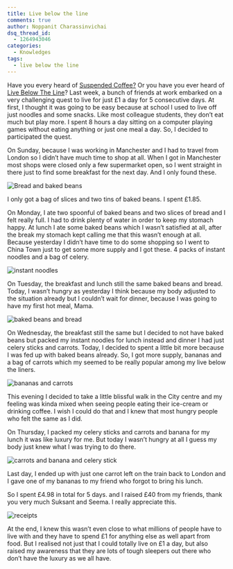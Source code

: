```yaml
---
title: Live below the line
comments: true
author: Noppanit Charassinvichai
dsq_thread_id:
  - 1264943046
categories:
  - Knowledges
tags:
  - live below the line
---
```

Have you every heard of [Suspended Coffee?][1] Or you have you ever heard of [Live Below The Line][2]? Last week, a bunch of friends at work embarked on a very challenging quest to live for just £1 a day for 5 consecutive days. At first, I thought it was going to be easy because at school I used to live off just noodles and some snacks. Like most colleague students, they don&#8217;t eat much but play more. I spent 8 hours a day sitting on a computer playing games without eating anything or just one meal a day. So, I decided to participated the quest.

On Sunday, because I was working in Manchester and I had to travel from London so I didn&#8217;t have much time to shop at all. When I got in Manchester most shops were closed only a few supermarket open, so I went straight in there just to find some breakfast for the next day. And I only found these. 

<img src="https://www.noppanit.com/wp-content/uploads/2013/05/image.jpg" alt="Bread and baked beans" class="aligncenter size-full wp-image-1078 cool_border" />

I only got a bag of slices and two tins of baked beans. I spent £1.85. 

On Monday, I ate two spoonful of baked beans and two slices of bread and I felt really full. I had to drink plenty of water in order to keep my stomach happy. At lunch I ate some baked beans which I wasn&#8217;t satisfied at all, after the break my stomach kept calling me that this wasn&#8217;t enough at all. Because yesterday I didn&#8217;t have time to do some shopping so I went to China Town just to get some more supply and I got these. 4 packs of instant noodles and a bag of celery. 

<img src="https://www.noppanit.com/wp-content/uploads/2013/05/image-2.jpg" alt="instant noodles" class="aligncenter size-full wp-image-1079 cool_border" />

On Tuesday, the breakfast and lunch still the same baked beans and bread. Today, I wasn&#8217;t hungry as yesterday I think because my body adjusted to the situation already but I couldn&#8217;t wait for dinner, because I was going to have my first hot meal, Mama. 

<img src="https://www.noppanit.com/wp-content/uploads/2013/05/image-4.jpg" alt="baked beans and bread" class="aligncenter size-full wp-image-1080 cool_border" />

On Wednesday, the breakfast still the same but I decided to not have baked beans but packed my instant noodles for lunch instead and dinner I had just celery sticks and carrots. Today, I decided to spent a little bit more because I was fed up with baked beans already. So, I got more supply, bananas and a bag of carrots which my seemed to be really popular among my live below the liners. 

<img src="https://www.noppanit.com/wp-content/uploads/2013/05/image-5.jpg" alt="bananas and carrots" class="aligncenter size-full wp-image-1081 cool_border" />

This evening I decided to take a little blissful walk in the City centre and my feeling was kinda mixed when seeing people eating their ice-cream or drinking coffee. I wish I could do that and I knew that most hungry people who felt the same as I did. 

On Thursday, I packed my celery sticks and carrots and banana for my lunch it was like luxury for me. But today I wasn&#8217;t hungry at all I guess my body just knew what I was trying to do there. 

<img src="https://www.noppanit.com/wp-content/uploads/2013/05/image-3.jpg" alt="carrots and banana and celery stick" class="aligncenter size-full wp-image-1082 cool_border" />

Last day, I ended up with just one carrot left on the train back to London and I gave one of my bananas to my friend who forgot to bring his lunch.

So I spent £4.98 in total for 5 days. and I raised £40 from my friends, thank you very much Suksant and Seema. I really appreciate this. 

<img src="https://www.noppanit.com/wp-content/uploads/2013/05/image-1.jpg" alt="receipts " class="aligncenter size-full wp-image-1084 cool_border" />

At the end, I knew this wasn&#8217;t even close to what millions of people have to live with and they have to spend £1 for anything else as well apart from food. But I realised not just that I could totally live on £1 a day, but also raised my awareness that they are lots of tough sleepers out there who don&#8217;t have the luxury as we all have.

 [1]: http://www.bbc.co.uk/news/magazine-22267613 "Suspended coffee"
 [2]: https://www.livebelowtheline.com/uk "live below the line."
